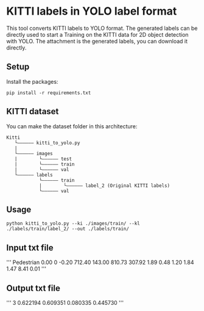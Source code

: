 # KITTI labels in YOLO label format 
This tool converts KITTI labels to YOLO format.
The generated labels can be directly used to start a Training on the KITTI data for 2D object detection with YOLO.
The attachment is the generated labels, you can download it directly.

## Setup
Install the packages:
```
pip install -r requirements.txt
```

## KITTI dataset
You can make the dataset folder in this architecture:
```
Kitti
   └—————— kitti_to_yolo.py
   |
   └—————— images
   |        └—————— test
   |        └—————— train
   |        └—————— val
   └—————— labels
            └—————— train
            |        └—————— label_2 (Original KITTI labels)          
            └—————— val
```

## Usage
```
python kitti_to_yolo.py --ki ./images/train/ --kl ./labels/train/label_2/ --out ./labels/train/
```

## Input txt file

'''
Pedestrian 0.00 0 -0.20 712.40 143.00 810.73 307.92 1.89 0.48 1.20 1.84 1.47 8.41 0.01
'''

## Output txt file
'''
3 0.622194 0.609351 0.080335 0.445730
'''